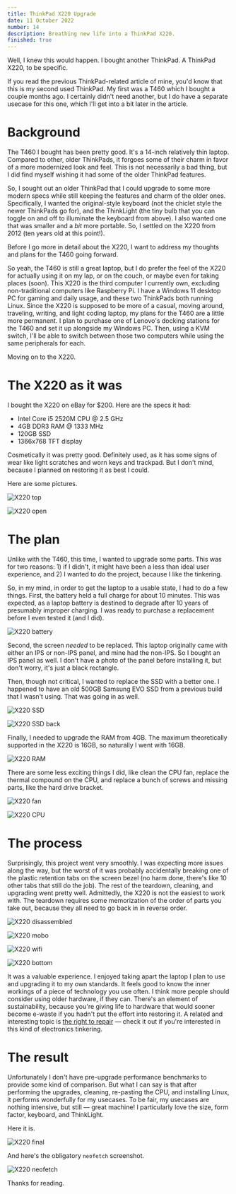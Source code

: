 ```yaml
---
title: ThinkPad X220 Upgrade
date: 11 October 2022
number: 14
description: Breathing new life into a ThinkPad X220.
finished: true
---
```


Well, I knew this would happen. I bought another ThinkPad. A ThinkPad X220, to be specific.

If you read the previous ThinkPad-related article of mine, you'd know that this is my second used ThinkPad. My first was a T460 which I bought a couple months ago. I certainly didn't need another, but I do have a separate usecase for this one, which I'll get into a bit later in the article.

# Background

The T460 I bought has been pretty good. It's a 14-inch relatively thin laptop. Compared to other, older ThinkPads, it forgoes some of their charm in favor of a more modernized look and feel. This is not necessarily a bad thing, but I did find myself wishing it had some of the older ThinkPad features.

So, I sought out an older ThinkPad that I could upgrade to some more modern specs while still keeping the features and charm
of the older ones. Specifically, I wanted the original-style keyboard (not the chiclet style the newer ThinkPads go for), and the ThinkLight (the tiny bulb that you can toggle on and off to illuminate the keyboard from above). I also wanted one that was smaller and a _bit_ more portable. So, I settled on the X220 from 2012 (ten years old at this point!).

Before I go more in detail about the X220, I want to address my thoughts and plans for the T460 going forward.

So yeah, the T460 is still a great laptop, but I do prefer the feel of the X220 for actually using it on my lap, or on the couch, or maybe even for taking places (soon). This X220 is the third computer I currently own, excluding non-traditional computers like Raspberry Pi. I have a Windows 11 desktop PC for gaming and daily usage, and these two ThinkPads both running Linux. Since the X220 is supposed to be more of a casual, moving around, traveling, writing, and light coding laptop, my plans for the T460 are a little more permanent. I plan to purchase one of Lenovo's docking stations for the T460 and set it up alongside my Windows PC. Then, using a KVM switch, I'll be able to switch between those two computers while using the same peripherals for each.

Moving on to the X220.

# The X220 as it was

I bought the X220 on eBay for $200. Here are the specs it had:

- Intel Core i5 2520M CPU @ 2.5 GHz
- 4GB DDR3 RAM @ 1333 MHz
- 120GB SSD
- 1366x768 TFT display

Cosmetically it was pretty good. Definitely used, as it has some signs of wear like light scratches and worn keys and trackpad. But I don't mind, because I planned on restoring it as best I could.

Here are some pictures.

![X220 top](../assets/images/x220/x220-top.jpeg "X220 top")

![X220 open](../assets/images/x220/x220-open.jpeg "X220 open")

# The plan

Unlike with the T460, this time, I wanted to upgrade some parts. This was for two reasons: 1) if I didn't, it might have been a less than ideal user experience, and 2) I wanted to do the project, because I like the tinkering.

So, in my mind, in order to get the laptop to a usable state, I had to do a few things. First, the battery held a full charge for about 10 minutes. This was expected, as a laptop battery is destined to degrade after 10 years of presumably improper charging. I was ready to purchase a replacement before I even tested it (and I did).

![X220 battery](../assets/images/x220/x220-battery.jpeg "X220 battery")

Second, the screen _needed_ to be replaced. This laptop originally came with either an IPS or non-IPS panel, and mine had the non-IPS. So I bought an IPS panel as well. I don't have a photo of the panel before installing it, but don't worry, it's just a black rectangle.

Then, though not critical, I wanted to replace the SSD with a better one. I happened to have an old 500GB Samsung EVO SSD from a previous build that I wasn't using. That was going in as well.

![X220 SSD](../assets/images/x220/evo-ssd.jpeg "X220 SSD")

![X220 SSD back](../assets/images/x220/evo-ssd-back.jpeg "X220 SSD back")

Finally, I needed to upgrade the RAM from 4GB. The maximum theoretically supported in the X220 is 16GB, so naturally I went with 16GB.

![X220 RAM](../assets/images/x220/x220-ram.jpeg "X220 RAM")

There are some less exciting things I did, like clean the CPU fan, replace the thermal compound on the CPU, and replace a bunch of screws and missing parts, like the hard drive bracket.

![X220 fan](../assets/images/x220/x220-fan.jpeg "X220 fan")

![X220 CPU](../assets/images/x220/x220-cpu.jpeg "X220 CPU")

# The process

Surprisingly, this project went very smoothly. I was expecting more issues along the way, but the worst of it was probably accidentally breaking one of the plastic retention tabs on the screen bezel (no harm done, there's like 10 other tabs that still do the job). The rest of the teardown, cleaning, and upgrading went pretty well. Admittedly, the X220 is not the easiest to work with. The teardown requires some memorization of the order of parts you take out, because they all need to go back in in reverse order.

![X220 disassembled](../assets/images/x220/x220-disassembled.jpeg "X220 disassembled")

![X220 mobo](../assets/images/x220/x220-mobo.jpeg "X220 mobo")

![X220 wifi](../assets/images/x220/x220-wifi.jpeg "X220 wifi")

![X220 bottom](../assets/images/x220/x220-bottom.jpeg "X220 bottom")

It was a valuable experience. I enjoyed taking apart the laptop I plan to use and upgrading it to my own standards. It feels good to know the inner workings of a piece of technology you use often. I think more people should consider using older hardware, if they can. There's an element of sustainability, because you're giving life to hardware that would sooner become e-waste if you hadn't put the effort into restoring it. A related and interesting topic is [the right to repair](https://www.repair.org/stand-up) — check it out if you're interested in this kind of electronics tinkering.

# The result

Unfortunately I don't have pre-upgrade performance benchmarks to provide some kind of comparison. But what I can say is that after performing the upgrades, cleaning, re-pasting the CPU, and installing Linux, it performs wonderfully for my usecases. To be fair, my usecases are nothing intensive, but still — great machine! I particularly love the size, form factor, keyboard, and ThinkLight. 

Here it is.

![X220 final](../assets/images/x220/x220-final.jpg "X220 final")

And here's the obligatory `neofetch` screenshot.

![X220 neofetch](../assets/images/x220/x220-neofetch.png "X220 neofetch")

Thanks for reading.
